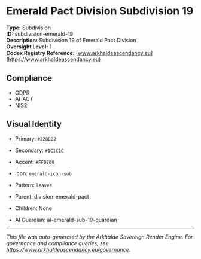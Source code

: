 # Emerald Pact Division Subdivision 19

**Type:** Subdivision  
**ID:** subdivision-emerald-19  
**Description:** Subdivision 19 of Emerald Pact Division  
**Oversight Level:** 1  
**Codex Registry Reference:** [www.arkhaldeascendancy.eu](https://www.arkhaldeascendancy.eu)

## Compliance

- GDPR
- AI-ACT
- NIS2

## Visual Identity

- Primary: `#228B22`
- Secondary: `#1C1C1C`
- Accent: `#FFD700`
- Icon: `emerald-icon-sub`
- Pattern: `leaves`


- Parent: division-emerald-pact
- Children: None
- AI Guardian: ai-emerald-sub-19-guardian

---

*This file was auto-generated by the Arkhalde Sovereign Render Engine. For governance and compliance queries, see https://www.arkhaldeascendancy.eu/governance.*